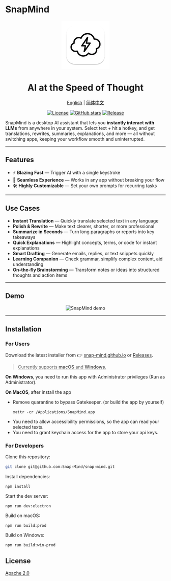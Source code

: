 # SnapMind

<p align='center'>
<img src='./electron/assets/snap-mind-app-icon-macOS.png' width="150" height="150" alt="snapmind icon"/>
</p>
<h1 align='center'>AI at the Speed of Thought</h1>
<p align="center">
  <a href="./README.md">English</a> | <a href="./README.zh.md">简体中文</a>
</p>
<p align="center">
<a href="./LICENSE"><img src="https://img.shields.io/badge/license-Apache%202-blue.svg" alt="License"></a>
  <a href="https://github.com/Snap-Mind/snap-mind/stargazers"><img src="https://img.shields.io/github/stars/Snap-Mind/snap-mind?style=social" alt="GitHub stars"></a>
  <a href="https://github.com/Snap-Mind/snap-mind/releases"><img src="https://img.shields.io/github/v/release/Snap-Mind/snap-mind" alt="Release"></a>
</p>



SnapMind is a desktop AI assistant that lets you **instantly interact with LLMs** from anywhere in your system. Select text + hit a hotkey, and get translations, rewrites, summaries, explanations, and more — all without switching apps, keeping your workflow smooth and uninterrupted.

---

## Features

- ⚡ **Blazing Fast** — Trigger AI with a single keystroke
- 🎯 **Seamless Experience** — Works in any app without breaking your flow
- 🛠 **Highly Customizable** — Set your own prompts for recurring tasks

---

## Use Cases

- **Instant Translation** — Quickly translate selected text in any language
- **Polish & Rewrite** — Make text clearer, shorter, or more professional
- **Summarize in Seconds** — Turn long paragraphs or reports into key takeaways
- **Quick Explanations** — Highlight concepts, terms, or code for instant explanations
- **Smart Drafting** — Generate emails, replies, or text snippets quickly
- **Learning Companion** — Check grammar, simplify complex content, aid understanding
- **On-the-fly Brainstorming** — Transform notes or ideas into structured thoughts and action items

---

## Demo

<p align="center">
  <img src="./electron/assets/snapmind-demo-en.gif" width="800" alt="SnapMind demo"/>
</p>

---

## Installation

### For Users
Download the latest installer from 👉 [snap-mind.github.io](https://snap-mind.github.io) or [Releases](https://github.com/Snap-Mind/snap-mind/releases).

> <u>Currently supports **macOS** and **Windows**.</u>

**On Windows**, you need to run this app with Administrator privileges (Run as Administrator).

**On MacOS**, after install the app

- Remove quarantine to bypass Gatekeeper. (or build the app by yourself)
  ```shell
  xattr -cr /Applications/SnapMind.app
  ```
- You need to allow accessibility permissions, so the app can read your selected texts.
- You need to grant keychain access for the app to store your api keys.

### For Developers

Clone this repository:
```bash
git clone git@github.com:Snap-Mind/snap-mind.git
```

Install dependencies:

```
npm install
```

Start the dev server:

```
npm run dev:electron
```

Build on macOS:

```
npm run build:prod
```

Build on Windows:

```
npm run build:win-prod
```

## License

[Apache 2.0](./LICENSE)

